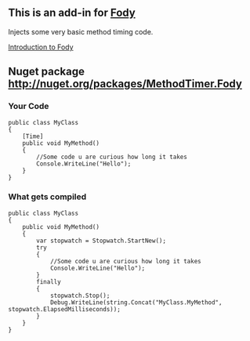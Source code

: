 ## This is an add-in for [Fody](https://github.com/SimonCropp/Fody/) 

Injects some very basic method timing code.

[Introduction to Fody](http://github.com/SimonCropp/Fody/wiki/SampleUsage)

## Nuget package http://nuget.org/packages/MethodTimer.Fody 

### Your Code

	public class MyClass
	{
		[Time]
		public void MyMethod()
		{
			//Some code u are curious how long it takes
			Console.WriteLine("Hello");
		}
	}


### What gets compiled

	public class MyClass
	{
		public void MyMethod()
		{	
			var stopwatch = Stopwatch.StartNew();
			try
			{
				//Some code u are curious how long it takes
				Console.WriteLine("Hello");
			}
			finally
			{
				stopwatch.Stop();
				Debug.WriteLine(string.Concat("MyClass.MyMethod", stopwatch.ElapsedMilliseconds));
			}
		}
	}